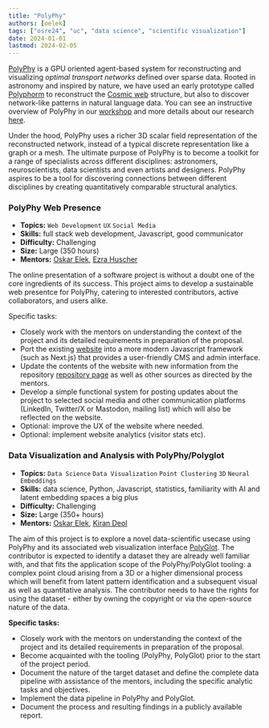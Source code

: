 ```yaml
---
title: "PolyPhy"
authors: [oelek]
tags: ["osre24", "uc", "data science", "scientific visualization"]
date: 2024-01-01
lastmod: 2024-02-05
---
```


[PolyPhy](https://github.com/PolyPhyHub/PolyPhy) is a GPU oriented agent-based system for reconstructing and visualizing *optimal transport networks* defined over sparse data. Rooted in astronomy and inspired by nature, we have used an early prototype called [Polyphorm](https://github.com/CreativeCodingLab/Polyphorm) to reconstruct the [Cosmic web](https://youtu.be/5ILwq5OFuwY) structure, but also to discover network-like patterns in natural language data. You can see an instructive overview of PolyPhy in our [workshop](https://elek.pub/workshop_cross2022.html) and more details about our research [here](https://elek.pub/projects/Rhizome-Cosmology).

Under the hood, PolyPhy uses a richer 3D scalar field representation of the reconstructed network, instead of a typical discrete representation like a graph or a mesh. The ultimate purpose of PolyPhy is to become a toolkit for a range of specialists across different disciplines: astronomers, neuroscientists, data scientists and even artists and designers. PolyPhy aspires to be a tool for discovering connections between different disciplines by creating quantitatively comparable structural analytics.

### PolyPhy Web Presence

- **Topics:** `Web Development` `UX` `Social Media`
- **Skills:** full stack web development, Javascript, good communicator
- **Difficulty:** Challenging
- **Size:** Large (350 hours)
- **Mentors:** [Oskar Elek](mailto:oskar.elek@gmail.com), [Ezra Huscher](mailto:ez@nmsu.edu)

The online presentation of a software project is without a doubt one of the core ingredients of its success. This project aims to develop a sustainable web presentce for PolyPhy, catering to interested contributors, active collaborators, and users alike.

Specific tasks:
- Closely work with the mentors on understanding the context of the project and its detailed requirements in preparation of the proposal.
- Port the existing [website](https://polyphy.io) into a more modern Javascript framework (such as Next.js) that provides a user-friendly CMS and admin interface.
- Update the contents of the website with new information from the repository [repository page](https://github.com/CreativeCodingLab/Polyphorm) as well as other sources as directed by the mentors.
- Develop a simple functional system for posting updates about the project to selected social media and other communication platforms (LinkedIn, Twitter/X or Mastodon, mailing list) which will also be reflected on the website.
- Optional: improve the UX of the website where needed.
- Optional: implement website analytics (visitor stats etc).

### Data Visualization and Analysis with PolyPhy/Polyglot

- **Topics:** `Data Science` `Data Visualization` `Point Clustering` `3D` `Neural Embeddings`
- **Skills:** data science, Python, Javascript, statistics, familiarity with AI and latent embedding spaces a big plus
- **Difficulty:** Challenging
- **Size:** Large (350+ hours)
- **Mentors:** [Oskar Elek](mailto:oskar.elek@gmail.com), [Kiran Deol](mailto:kdeol@ualberta.ca)

The aim of this project is to explore a novel data-scientific usecase using PolyPhy and its associated web visualization interface [PolyGlot](https://github.com/PolyPhyHub/PolyGlot). The contributor is expected to identify a dataset they are already well familiar with, and that fits the application scope of the PolyPhy/PolyGlot tooling: a complex point cloud arising from a 3D or a higher dimensional process which will benefit from latent pattern identification and a subsequent visual as well as quantitative analysis. The contributor needs to have the rights for using the dataset - either by owning the copyright or via the open-source nature of the data.

**Specific tasks:**
- Closely work with the mentors on understanding the context of the project and its detailed requirements in preparation of the proposal.
- Become acquainted with the tooling (PolyPhy, PolyGlot) prior to the start of the project period.
- Document the nature of the target dataset and define the complete data pipeline with assistance of the mentors, including the specific analytic tasks and objectives.
- Implement the data pipeline in PolyPhy and PolyGlot.
- Document the process and resulting findings in a publicly available report.
